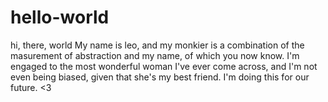 # hello-world
hi, there, world
My name is leo, and my monkier is a combination of the masurement of abstraction and my name, of which you now know.
I'm engaged to the most wonderful woman I've ever come across, and I'm not even being biased, given that she's my best friend.
I'm doing this for our future. <3
